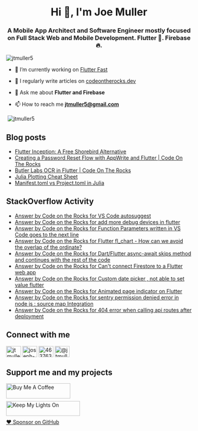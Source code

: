 <h1 align="center">Hi 👋, I'm Joe Muller</h1>
<h3 align="center">A Mobile App Architect and Software Engineer mostly focused on Full Stack Web and Mobile Development. Flutter 💙. Firebase 🔥.</h3>

<p align="left"> <img src="https://komarev.com/ghpvc/?username=jtmuller5&label=Profile%20views&color=0e75b6&style=flat" alt="jtmuller5" /> </p>

- 🔭 I’m currently working on [Flutter Fast](https://codeotr.github.io/flutter-fast-guide/)

- 📝 I regularly write articles on [codeontherocks.dev](https://codeontherocks.dev/)

- 💬 Ask me about **Flutter and Firebase**

- 📫 How to reach me **jtmuller5@gmail.com**
<p>&nbsp;<img align="center" src="https://github-readme-stats.vercel.app/api?username=jtmuller5&show_icons=true&locale=en" alt="jtmuller5" /></p>


## Blog posts
<!-- MEDIUM-STORY-LIST:START -->
- [Flutter Inception: A Free Shorebird Alternative](https://jtmuller5.medium.com/flutter-inception-18e2e8217fb?source=rss-832e1120db1f------2)
- [Creating a Password Reset Flow with AppWrite and Flutter | Code On The Rocks](https://jtmuller5.medium.com/creating-a-password-reset-flow-with-appwrite-and-flutter-code-on-the-rocks-9db556be3cb7?source=rss-832e1120db1f------2)
- [Butler Labs OCR in Flutter | Code On The Rocks](https://jtmuller5.medium.com/butler-labs-ocr-in-flutter-code-on-the-rocks-423518f2713a?source=rss-832e1120db1f------2)
- [Julia Plotting Cheat Sheet](https://jtmuller5.medium.com/julia-plotting-cheat-sheet-fc67086f8c17?source=rss-832e1120db1f------2)
- [Manifest.toml vs Project.toml in Julia](https://jtmuller5.medium.com/manifest-toml-vs-project-toml-in-julia-21ecbad6f92f?source=rss-832e1120db1f------2)
<!-- MEDIUM-STORY-LIST:END -->

## StackOverflow Activity
<!-- STACKOVERFLOW:START -->
- [Answer by Code on the Rocks for VS Code autosuggest](https://stackoverflow.com/questions/71148594/vs-code-autosuggest/77743404#77743404)
- [Answer by Code on the Rocks for add more debug devices in flutter](https://stackoverflow.com/questions/67298054/add-more-debug-devices-in-flutter/77743178#77743178)
- [Answer by Code on the Rocks for Function Parameters written in VS Code goes to the next line](https://stackoverflow.com/questions/70092490/function-parameters-written-in-vs-code-goes-to-the-next-line/77705049#77705049)
- [Answer by Code on the Rocks for Flutter fl_chart - How can we avoid the overlap of the ordinate?](https://stackoverflow.com/questions/73355777/flutter-fl-chart-how-can-we-avoid-the-overlap-of-the-ordinate/77695335#77695335)
- [Answer by Code on the Rocks for Dart/Flutter async-await skips method and continues with the rest of the code](https://stackoverflow.com/questions/77654663/dart-flutter-async-await-skips-method-and-continues-with-the-rest-of-the-code/77654707#77654707)
- [Answer by Code on the Rocks for Can&#39;t connect Firestore to a Flutter web app](https://stackoverflow.com/questions/77654377/cant-connect-firestore-to-a-flutter-web-app/77654673#77654673)
- [Answer by Code on the Rocks for Custom date picker , not able to set value flutter](https://stackoverflow.com/questions/77640155/custom-date-picker-not-able-to-set-value-flutter/77640188#77640188)
- [Answer by Code on the Rocks for Animated page indicator on Flutter](https://stackoverflow.com/questions/77639916/animated-page-indicator-on-flutter/77639944#77639944)
- [Answer by Code on the Rocks for sentry permission denied error in node js : source map Integration](https://stackoverflow.com/questions/76705053/sentry-permission-denied-error-in-node-js-source-map-integration/77622864#77622864)
- [Answer by Code on the Rocks for 404 error when calling api routes after deployment](https://stackoverflow.com/questions/67237890/404-error-when-calling-api-routes-after-deployment/77594788#77594788)
<!-- STACKOVERFLOW:END -->

## Connect with me
<p align="left">
<a href="https://twitter.com/CodeOnTheRocks_" target="_blank"><img align="center" src="https://raw.githubusercontent.com/rahuldkjain/github-profile-readme-generator/master/src/images/icons/Social/twitter.svg" alt="jtmuller5" height="30" width="40" /></a>
<a href="https://linkedin.com/in/joseph-muller-iii-59671a10a" target="_blank"><img align="center" src="https://raw.githubusercontent.com/rahuldkjain/github-profile-readme-generator/master/src/images/icons/Social/linked-in-alt.svg" alt="joseph-muller-iii-59671a10a" height="30" width="40" /></a>
<a href="https://stackoverflow.com/users/12806961" target="_blank"><img align="center" src="https://raw.githubusercontent.com/rahuldkjain/github-profile-readme-generator/master/src/images/icons/Social/stack-overflow.svg" alt="4637638" height="30" width="40" /></a>
<a href="https://medium.com/@jtmuller5" target="_blank"><img align="center" src="https://raw.githubusercontent.com/rahuldkjain/github-profile-readme-generator/master/src/images/icons/Social/medium.svg" alt="@jtmuller5" height="30" width="40" /></a>
</p>

## Support me and my projects

<a href="https://buymeacoffee.com/mullr" target="_blank"><img align="left" src="https://cdn.buymeacoffee.com/buttons/default-orange.png" alt="Buy Me A Coffee" height="41" width="174"></a>
<br>
<br>

<a href="https://keepmylightson.xyz/support/joemuller" target="_blank"><img align="left" src="https://cdn.jsdelivr.net/gh/jtmuller5/strike/socials/Keep My Lights On BWY.png" alt="Keep My Lights On" height="40" width="200"></a>
<br>
<br>

[:heart: Sponsor on GitHub](https://github.com/sponsors/jtmuller5) 
